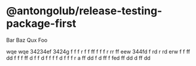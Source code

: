 # @antongolub/release-testing-package-first

Bar Baz Qux Foo

wqe wqe 34234ef 3424g f f f r f f ff f  f f r rr ff
eew 344fd f rd r rd erw f f ff dd f f f ff d f f d f f f f d
 f f f r а
ff dd f d ff f fed ff dd d ff dd
